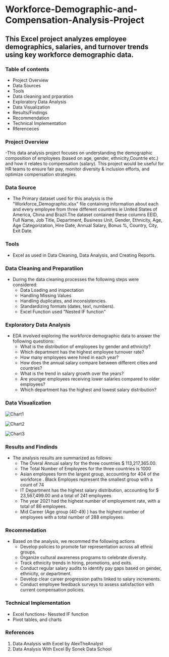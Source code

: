 # Workforce-Demographic-and-Compensation-Analysis-Project
## This Excel project analyzes employee demographics, salaries, and turnover trends using key workforce demographic data.
### Table of contents
- Project Overview
- Data Sources
- Tools
- Data cleaning and prparation
- Exploratory Data Analysis
- Data Visualization
- Results/Findings
- Recommendation
- Technical Implementation
- Rferenceces

### Project Overview
-This data analysis project focuses on understanding the demographic composition of employees (based on age, gender, ethnicity,Countrie etc.) and how it relates to compensation (salary). This project would be useful for HR teams to ensure fair pay, monitor diversity & inclusion efforts, and optimize compensation strategies.

### Data Source
- The Primary dataset used for this analysis is the "Workforce_Demographic.xlsx" file containing information about each and every employee from three different countries ie United States of America, China and Brazil.The dataset contained these columns EEID, Full Name, Job Title, Department, Business Unit, Gender, Ethnicity, Age,
Age Categorization, Hire Date, Annual Salary, Bonus %, Country, City, Exit Date. 

### Tools
- Excel as used in Data Cleaning, Data Analysis, and Creating Reports.

### Data Cleaning and Preparatiion
- During the data cleaning processes the following steps were considered:
   - Data Loading and inspectation
   - Handling Missing Values
   - Handling duplicates, and inconsistencies.
   - Standardizing formats (dates, text, numbers).
   - Excel Function used "Nested IF function"

### Exploratory Data Analysis
 - EDA involved exploring the workforce demographic data to answer the following questions:
   - What is the distribution of employees by gender and ethnicity?
   - Which department has the highest employee turnover rate?
   - How many employees were hired in each year?
   - How does the annual salary compare between different cities and countries?
   - What is the trend in salary growth over the years?
   - Are younger employees receiving lower salaries compared to older employees?
   - Which department has the highest and lowest salary distribution?

### Data Visualization




![Chart1](https://github.com/user-attachments/assets/4afc657c-4786-41f5-a941-0bb22a334157)




![Chart2](https://github.com/user-attachments/assets/ab704c1d-f393-4975-89a8-44f371ce9dcf)




![Chart3](https://github.com/user-attachments/assets/ac20db99-e948-4f6a-bf8f-e175f0351b71)



### Results and Findinds
- The analysis results are summarized as follows:  
  - The Overal Annual salary  for the three countries $ 113,217,365.00. 
  - The Total Number of Employees for the three countries is 1000
  - Asian employees form the largest group, accounting for 404 of the workforce . Black Employes represent the smallest group with a count of 74 
  - IT Department has the highest salary distribution, accounting for $ 23,567,499.00 and a total of 241 employees
  - The year 2021 had the highest number of employement rate, with a total of 86 employees.
  - Mid Career (Age group (40-49) ) has the highest number of employees with a total number of 288 employees. 

### Recommedation
- Based on the analysis, we recommed the following actions
    - Develop policies to promote fair representation across all ethnic groups.
    - Organize cultural awareness programs to celebrate diversity.
    - Track ethnicity trends in hiring, promotions, and exits.
    - Conduct regular salary audits to identify pay gaps based on gender, ethnicity, or department.
    - Develop clear career progression paths linked to salary increments.
    - Conduct employee feedback surveys to assess satisfaction with current compensation policies.

### Technical Implementation
- Excel functions- Nessted IF function
- Pivot tables, and charts

### References
1. Data Analysis with Excel by AlexTheAnalyst
2. Data Analysis With Excel By Sonek Data School
